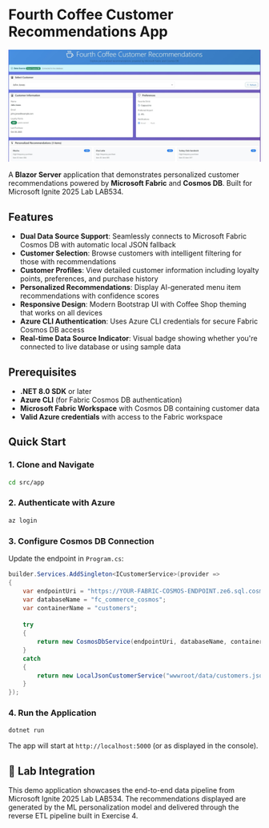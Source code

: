 # Fourth Coffee Customer Recommendations App

![Fourth Coffee Banner](img/fourth-coffee-app.jpeg)

A **Blazor Server** application that demonstrates personalized customer recommendations powered by **Microsoft Fabric** and **Cosmos DB**. Built for Microsoft Ignite 2025 Lab LAB534.

## Features

- **Dual Data Source Support**: Seamlessly connects to Microsoft Fabric Cosmos DB with automatic local JSON fallback
- **Customer Selection**: Browse customers with intelligent filtering for those with recommendations
- **Customer Profiles**: View detailed customer information including loyalty points, preferences, and purchase history
- **Personalized Recommendations**: Display AI-generated menu item recommendations with confidence scores
- **Responsive Design**: Modern Bootstrap UI with Coffee Shop theming that works on all devices
- **Azure CLI Authentication**: Uses Azure CLI credentials for secure Fabric Cosmos DB access
- **Real-time Data Source Indicator**: Visual badge showing whether you're connected to live database or using sample data

## Prerequisites

- **.NET 8.0 SDK** or later
- **Azure CLI** (for Fabric Cosmos DB authentication)
- **Microsoft Fabric Workspace** with Cosmos DB containing customer data
- **Valid Azure credentials** with access to the Fabric workspace

## Quick Start

### 1. Clone and Navigate
```bash
cd src/app
```

### 2. Authenticate with Azure
```bash
az login
```

### 3. Configure Cosmos DB Connection
Update the endpoint in `Program.cs`:
```csharp
builder.Services.AddSingleton<ICustomerService>(provider =>
{
    var endpointUri = "https://YOUR-FABRIC-COSMOS-ENDPOINT.ze6.sql.cosmos.fabric.microsoft.com:443/";
    var databaseName = "fc_commerce_cosmos";
    var containerName = "customers";
    
    try
    {
        return new CosmosDbService(endpointUri, databaseName, containerName);
    }
    catch
    {
        return new LocalJsonCustomerService("wwwroot/data/customers.json");
    }
});
```

### 4. Run the Application
```bash
dotnet run
```

The app will start at `http://localhost:5000` (or as displayed in the console).


## 🧪 Lab Integration

This demo application showcases the end-to-end data pipeline from Microsoft Ignite 2025 Lab LAB534.
The recommendations displayed are generated by the ML personalization model and delivered through the reverse ETL pipeline built in Exercise 4.
